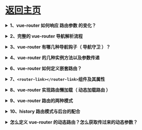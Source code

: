 # [返回主页](https://github.com/yisainan/web-interview/blob/master/README.md)

<b><details><summary>1、vue-router 如何响应 路由参数 的变化？</summary></b>

答案：

</details>

<b><details><summary>2、完整的 vue-router 导航解析流程</summary></b>

答案：

</details>

<b><details><summary>3、vue-router 有哪几种导航钩子（ 导航守卫 ）？</summary></b>

答案：

</details>

<b><details><summary>4、vue-router 的几种实例方法以及参数传递</summary></b>

答案：

</details>

<b><details><summary>6、vue-router 如何定义嵌套路由？</summary></b>

答案：

</details>

<b><details><summary>7、`<router-link></router-link>`组件及其属性</summary></b>

答案：

</details>

<b><details><summary>8、vue-router 实现路由懒加载（ 动态加载路由 ）</summary></b>

答案：

[详情](https://segmentfault.com/a/1190000011519350)

</details>

<b><details><summary>9、vue-router 路由的两种模式</summary></b>

答案：

hash history

</details>

<b><details><summary>10、history 路由模式与后台的配合</summary></b>

答案：

</details>

<b><details><summary>怎么定义 vue-router 的动态路由？怎么获取传过来的动态参数？ </summary></b>

答案：

答：在 router 目录下的 index.js 文件中，对 path 属性加上/:id。 使用 router 对象的 params.id

</details>
